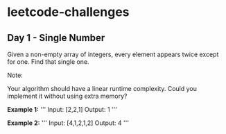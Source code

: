 # leetcode-challenges
## Day 1 - Single Number

Given a non-empty array of integers, every element appears twice except for one. Find that single one.

Note:

Your algorithm should have a linear runtime complexity. Could you implement it without using extra memory?

**Example 1:**
'''
Input: [2,2,1]
Output: 1
'''

**Example 2:**
'''
Input: [4,1,2,1,2]
Output: 4
'''
